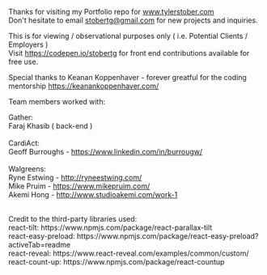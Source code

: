 
Thanks for visiting my Portfolio repo for www.tylerstober.com
<br/>
Don't hesitate to email stobertg@gmail.com for new projects and inquiries.

This is for viewing / observational purposes only ( i.e. Potential Clients / Employers )
<br/>
Visit https://codepen.io/stobertg for front end contributions available for free use.

Special thanks to Keanan Koppenhaver - forever greatful for the coding mentorship
https://keanankoppenhaver.com/

Team members worked with:

Gather: 
<br/>
Faraj Khasib ( back-end ) 
<br/><br/>
CardiAct: 
<br/>
Geoff Burroughs - https://www.linkedin.com/in/burrougw/
<br/><br/>
Walgreens: 
<br/>
Ryne Estwing - http://ryneestwing.com/ 
<br/>
Mike Pruim - https://www.mikepruim.com/ 
<br/>
Akemi Hong - http://www.studioakemi.com/work-1

<br/>
Credit to the third-party libraries used:
<br/>
react-tilt: https://www.npmjs.com/package/react-parallax-tilt
<br/>
react-easy-preload: https://www.npmjs.com/package/react-easy-preload?activeTab=readme
<br/>
react-reveal: https://www.react-reveal.com/examples/common/custom/
<br/>
react-count-up: https://www.npmjs.com/package/react-countup

